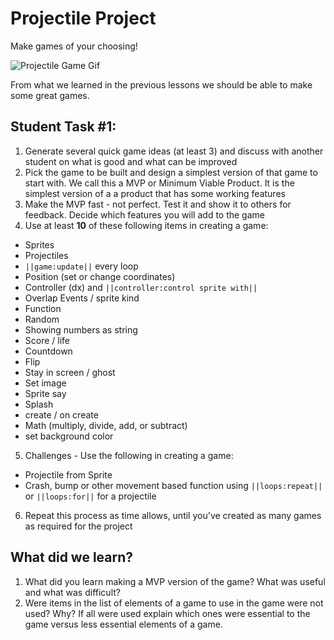 # Projectile Project

Make games of your choosing!

![Projectile Game Gif](/static/courses/csintro1/loops/project-projectile.gif)

From what we learned in the previous lessons we should be able to make some great games. 

## Student Task #1:

1. Generate several quick game ideas (at least 3) and discuss with another student on what is good and what can be improved
2. Pick the game to be built and design a simplest version of that game to start with. We call this a MVP or Minimum Viable Product.  It is the simplest version of a a product that has some working features
3.  Make the MVP fast - not perfect.  Test it and show it to others for feedback.  Decide which features you will add to the game
4. Use at least **10** of these following items in creating a game:
  * Sprites
  * Projectiles
  * ``||game:update||`` every loop
  * Position (set or change coordinates)
  * Controller (dx) and ``||controller:control sprite with||``
  * Overlap Events / sprite kind
  * Function
  * Random
  * Showing numbers as string
  * Score / life
  * Countdown
  * Flip
  * Stay in screen / ghost
  * Set image
  * Sprite say
  * Splash
  * create / on create
  * Math (multiply, divide, add, or subtract)
  * set background color
5. Challenges - Use  the following in creating a game:
  * Projectile from Sprite
  * Crash, bump or other movement based function using ``||loops:repeat||`` or ``||loops:for||`` for a projectile
6. Repeat this process as time allows, until you've created as many games as required for the project

## What did we learn? 

1. What did you learn making a MVP version of the game?  What was useful and what was difficult?
2. Were items in the list of elements of a game to use in the game were not used?  Why? If all were used explain which ones were essential to the game versus less essential elements of a game.